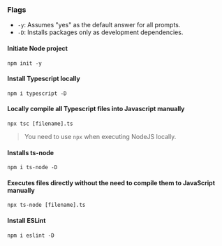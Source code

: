 ### Flags
- `-y`: Assumes "yes" as the default answer for all prompts.
- `-D`: Installs packages only as development dependencies.

#### Initiate Node project
```shell
npm init -y
```

#### Install Typescript locally
```shell
npm i typescript -D
```

#### Locally compile all Typescript files into Javascript manually
```shell
npx tsc [filename].ts
```

> You need to use `npx` when executing NodeJS locally.

#### Installs ts-node 
```shell
npm i ts-node -D
```

#### Executes files directly without the need to compile them to JavaScript manually 
```shell
npx ts-node [filename].ts
```

#### Install ESLint
```shell
npm i eslint -D
```